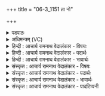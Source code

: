 +++
title = "06-3_1151 ता नो"

+++
<details><summary>पदपाठः</summary>

ता। नः꣣। वा꣡ज꣢꣯वतीः। इ꣡षः꣢꣯। आ꣣शू꣢न्। पि꣣पृतम्। अ꣡र्व꣢꣯तः। आ। इ꣡न्द्र꣢꣯म्। अ꣣ग्नि꣢म्। च꣣। वो꣡ढ꣢꣯वे। ११५१।
</details>

<details><summary>अधिमन्त्रम् (VC)</summary>

- इन्द्राग्नी
- भरद्वाजो बार्हस्पत्यः
- गायत्री
- षड्जः
</details>

<details><summary>हिन्दी : आचार्य रामनाथ वेदालंकार - विषयः</summary>

अगले मन्त्र में परमेश्वर द्वारा रचित वायु और बिजली का विषय है।
</details>

<details><summary>हिन्दी : आचार्य रामनाथ वेदालंकार - पदार्थः</summary>

पदार्थान्वयभाषाः -  हे इन्द्र-अग्नि अर्थात् वायु और बिजली!(ता)वे तुम दोनों(वाजवतीः)बलसहित(इषः)अभीष्ट अन्न-धनादि को और(आशून्)शीघ्रगामी(अर्वतः)भूमि,जल एवं अन्तरिक्ष में चलनेवाले यानों तथा यन्त्रों को(पिपृतम्)प्रदान करो।(इन्द्रम्)वायु को(अग्निं च)और बिजली को,हम(वोढवे)पदार्थों को ढोने के लिए यान आदियों में(आ)प्रयुक्त करें ॥३॥
</details>

<details><summary>हिन्दी : आचार्य रामनाथ वेदालंकार - भावार्थः</summary>

भावार्थभाषाः -  परमेश्वर का ही यह महत्त्व है कि उसने ऐसे वायु और बिजली रचे हैं, जिनसे बहुत से कार्य सिद्ध किये जा सकते हैं ॥३॥ इस खण्ड में परमात्मा-जीवात्मा, मोक्ष एवं परमात्मा से रचित भौतिक अग्नि, वायु तथा विद्युत् का वर्णन होने से इस खण्ड की पूर्व खण्ड के साथ सङ्गति है ॥ अष्टम अध्याय में तृतीय खण्ड समाप्त ॥
</details>

<details><summary>संस्कृत : आचार्य रामनाथ वेदालंकार - विषयः</summary>

अथ परमेश्वररचितयोर्वायुविद्युतोर्विषयमाह।
</details>

<details><summary>संस्कृत : आचार्य रामनाथ वेदालंकार - पदार्थः</summary>

पदार्थान्वयभाषाः -  हेइन्द्राग्नीवायुविद्युतौ! [यो वै वायुः स इन्द्रो य इन्द्रः स वायुः। श० ४।१।३।१९।] (ता)तौ युवाम्(वाजवतीः)बलवतीः(इषः)अभीष्टाः अन्नधनादिसंहतीः, (आशून्)शीघ्रगामिनः(अर्वतः)भूजलान्तरिक्षयानयन्त्र-समूहान् च(पिपृतम्)प्रयच्छतम्।(इन्द्रम्)वायुम्(अग्निं च)विद्युतं च,वयम्(वोढवे)पदार्थान् वोढुम्,यानादिषु(आ)आनयेम,प्रयुञ्जीमहि ॥३॥२
</details>

<details><summary>संस्कृत : आचार्य रामनाथ वेदालंकार - भावार्थः</summary>

भावार्थभाषाः -  परमेश्वरस्यैवेदं महत्त्वं यत्तेनैतादृशे वायुविद्युतौ रचिते याभ्यामनेकानि कार्याणि साद्धुं शक्यन्ते ॥३॥ अस्मिन् खण्डे परमात्मजीवात्मनोर्मोक्षस्य परमात्मरचितानां भौतिकाग्निवायुविद्युतां च वर्णनादेतत्खण्डस्य पूर्वखण्डेन संगतिरस्ति ॥
</details>

<details><summary>संस्कृत : आचार्य रामनाथ वेदालंकार - पादटिप्पनी</summary>

टिप्पणी:   १. ऋ० ६।६०।१२। २. ऋग्भाष्ये दयानन्दस्वामिना मन्त्रोऽयं विद्युदादिपदार्थैर्विमानादि- चालनविषये व्याख्यातः।
</details>